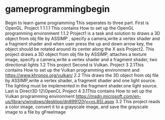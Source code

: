 # gameprogrammingbegin
Begin to learn game programming
This seperates to three part.
First is OpenGL. Project 1
1.1.1 This contains How to set up the OpenGL programming environment
1.1.2 Project1 is a task and solution to draws a 3D object from obj file by ASSIMP , specify a camera,write a vertex shader and a fragment shader and when user press the up and down arrow key, the object should be rotated around its center along the X axis
Project2. This project draws a 3D object from obj file by ASSIMP, attaches a texture image, specify a camera,write a vertex shader and a fragment shader, two directional lights
1.2 This project 
Second is Vulkan. Project 3
2.1This contains How to set up the Vulkan programming environment and  https://www.khronos.org/vulkan/
2.2 This draws the 3D object from obj file by ASSIMP,write a vertex shader, a fragment shader and one light source. The lighting must be implemented in the fragment shader.one light source. 
Last is Direct3D 12\OpenCL Project 4
3.1This contains How to set up the Vulkan programming environment https://msdn.microsoft.com/en-us/library/windows/desktop/dn899120(v=vs.85).aspx
3.2 This project reads a color image, convert it to a grayscale image, and save the grayscale image to a file by gFreeImage
 
